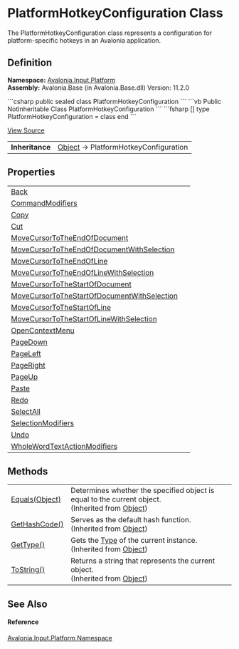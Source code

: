 # PlatformHotkeyConfiguration Class


The PlatformHotkeyConfiguration class represents a configuration for platform-specific hotkeys in an Avalonia application.



## Definition
**Namespace:** <a href="N_Avalonia_Input_Platform">Avalonia.Input.Platform</a>  
**Assembly:** Avalonia.Base (in Avalonia.Base.dll) Version: 11.2.0

<Tabs groupId="api-code-preview">
<TabItem value="csharp" label="C#">
```csharp
public sealed class PlatformHotkeyConfiguration
```
</TabItem>
<TabItem value="vb" label="VB">
```vb
Public NotInheritable Class PlatformHotkeyConfiguration
```
</TabItem>
<TabItem value="fsharp" label="F#">
```fsharp
[<SealedAttribute>]
type PlatformHotkeyConfiguration = class end
```
</TabItem>
</Tabs>



<a href="https://github.com/AvaloniaUI/Avalonia/tree/master/src/Avalonia.Base/Input/Platform/PlatformHotkeyConfiguration.cs" title="View the source code">View Source</a>

<table>
<tr><td><strong>Inheritance</strong></td><td><a href="https://learn.microsoft.com/dotnet/api/system.object" target="_blank" rel="noopener noreferrer">Object</a>  →  PlatformHotkeyConfiguration</td></tr>
</table>



## Properties
<table>
<tr>
<td><a href="P_Avalonia_Input_Platform_PlatformHotkeyConfiguration_Back">Back</a></td>
<td> </td>
</tr>
<tr>
<td><a href="P_Avalonia_Input_Platform_PlatformHotkeyConfiguration_CommandModifiers">CommandModifiers</a></td>
<td> </td>
</tr>
<tr>
<td><a href="P_Avalonia_Input_Platform_PlatformHotkeyConfiguration_Copy">Copy</a></td>
<td> </td>
</tr>
<tr>
<td><a href="P_Avalonia_Input_Platform_PlatformHotkeyConfiguration_Cut">Cut</a></td>
<td> </td>
</tr>
<tr>
<td><a href="P_Avalonia_Input_Platform_PlatformHotkeyConfiguration_MoveCursorToTheEndOfDocument">MoveCursorToTheEndOfDocument</a></td>
<td> </td>
</tr>
<tr>
<td><a href="P_Avalonia_Input_Platform_PlatformHotkeyConfiguration_MoveCursorToTheEndOfDocumentWithSelection">MoveCursorToTheEndOfDocumentWithSelection</a></td>
<td> </td>
</tr>
<tr>
<td><a href="P_Avalonia_Input_Platform_PlatformHotkeyConfiguration_MoveCursorToTheEndOfLine">MoveCursorToTheEndOfLine</a></td>
<td> </td>
</tr>
<tr>
<td><a href="P_Avalonia_Input_Platform_PlatformHotkeyConfiguration_MoveCursorToTheEndOfLineWithSelection">MoveCursorToTheEndOfLineWithSelection</a></td>
<td> </td>
</tr>
<tr>
<td><a href="P_Avalonia_Input_Platform_PlatformHotkeyConfiguration_MoveCursorToTheStartOfDocument">MoveCursorToTheStartOfDocument</a></td>
<td> </td>
</tr>
<tr>
<td><a href="P_Avalonia_Input_Platform_PlatformHotkeyConfiguration_MoveCursorToTheStartOfDocumentWithSelection">MoveCursorToTheStartOfDocumentWithSelection</a></td>
<td> </td>
</tr>
<tr>
<td><a href="P_Avalonia_Input_Platform_PlatformHotkeyConfiguration_MoveCursorToTheStartOfLine">MoveCursorToTheStartOfLine</a></td>
<td> </td>
</tr>
<tr>
<td><a href="P_Avalonia_Input_Platform_PlatformHotkeyConfiguration_MoveCursorToTheStartOfLineWithSelection">MoveCursorToTheStartOfLineWithSelection</a></td>
<td> </td>
</tr>
<tr>
<td><a href="P_Avalonia_Input_Platform_PlatformHotkeyConfiguration_OpenContextMenu">OpenContextMenu</a></td>
<td> </td>
</tr>
<tr>
<td><a href="P_Avalonia_Input_Platform_PlatformHotkeyConfiguration_PageDown">PageDown</a></td>
<td> </td>
</tr>
<tr>
<td><a href="P_Avalonia_Input_Platform_PlatformHotkeyConfiguration_PageLeft">PageLeft</a></td>
<td> </td>
</tr>
<tr>
<td><a href="P_Avalonia_Input_Platform_PlatformHotkeyConfiguration_PageRight">PageRight</a></td>
<td> </td>
</tr>
<tr>
<td><a href="P_Avalonia_Input_Platform_PlatformHotkeyConfiguration_PageUp">PageUp</a></td>
<td> </td>
</tr>
<tr>
<td><a href="P_Avalonia_Input_Platform_PlatformHotkeyConfiguration_Paste">Paste</a></td>
<td> </td>
</tr>
<tr>
<td><a href="P_Avalonia_Input_Platform_PlatformHotkeyConfiguration_Redo">Redo</a></td>
<td> </td>
</tr>
<tr>
<td><a href="P_Avalonia_Input_Platform_PlatformHotkeyConfiguration_SelectAll">SelectAll</a></td>
<td> </td>
</tr>
<tr>
<td><a href="P_Avalonia_Input_Platform_PlatformHotkeyConfiguration_SelectionModifiers">SelectionModifiers</a></td>
<td> </td>
</tr>
<tr>
<td><a href="P_Avalonia_Input_Platform_PlatformHotkeyConfiguration_Undo">Undo</a></td>
<td> </td>
</tr>
<tr>
<td><a href="P_Avalonia_Input_Platform_PlatformHotkeyConfiguration_WholeWordTextActionModifiers">WholeWordTextActionModifiers</a></td>
<td> </td>
</tr>
</table>

## Methods
<table>
<tr>
<td><a href="https://learn.microsoft.com/dotnet/api/system.object.equals#system-object-equals(system-object)" target="_blank" rel="noopener noreferrer">Equals(Object)</a></td>
<td>Determines whether the specified object is equal to the current object.<br />(Inherited from <a href="https://learn.microsoft.com/dotnet/api/system.object" target="_blank" rel="noopener noreferrer">Object</a>)</td>
</tr>
<tr>
<td><a href="https://learn.microsoft.com/dotnet/api/system.object.gethashcode" target="_blank" rel="noopener noreferrer">GetHashCode()</a></td>
<td>Serves as the default hash function.<br />(Inherited from <a href="https://learn.microsoft.com/dotnet/api/system.object" target="_blank" rel="noopener noreferrer">Object</a>)</td>
</tr>
<tr>
<td><a href="https://learn.microsoft.com/dotnet/api/system.object.gettype" target="_blank" rel="noopener noreferrer">GetType()</a></td>
<td>Gets the <a href="https://learn.microsoft.com/dotnet/api/system.type" target="_blank" rel="noopener noreferrer">Type</a> of the current instance.<br />(Inherited from <a href="https://learn.microsoft.com/dotnet/api/system.object" target="_blank" rel="noopener noreferrer">Object</a>)</td>
</tr>
<tr>
<td><a href="https://learn.microsoft.com/dotnet/api/system.object.tostring" target="_blank" rel="noopener noreferrer">ToString()</a></td>
<td>Returns a string that represents the current object.<br />(Inherited from <a href="https://learn.microsoft.com/dotnet/api/system.object" target="_blank" rel="noopener noreferrer">Object</a>)</td>
</tr>
</table>

## See Also


#### Reference
<a href="N_Avalonia_Input_Platform">Avalonia.Input.Platform Namespace</a>  

